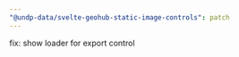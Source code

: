 ```yaml
---
"@undp-data/svelte-geohub-static-image-controls": patch
---
```


fix: show loader for export control
